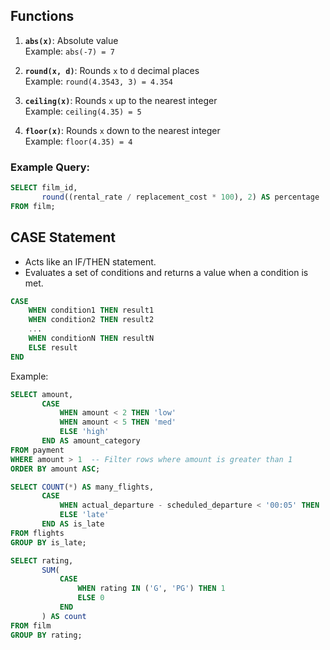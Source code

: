 ## Functions

1. **`abs(x)`**: Absolute value  
   Example: `abs(-7) = 7`  

2. **`round(x, d)`**: Rounds `x` to `d` decimal places  
   Example: `round(4.3543, 3) = 4.354`  

3. **`ceiling(x)`**: Rounds `x` up to the nearest integer  
   Example: `ceiling(4.35) = 5`  

4. **`floor(x)`**: Rounds `x` down to the nearest integer  
   Example: `floor(4.35) = 4`  

### Example Query:
```sql
SELECT film_id, 
       round((rental_rate / replacement_cost * 100), 2) AS percentage
FROM film;
```
## CASE Statement
* Acts like an IF/THEN statement.
* Evaluates a set of conditions and returns a value when a condition is met.
```sql
CASE
    WHEN condition1 THEN result1
    WHEN condition2 THEN result2
    ...
    WHEN conditionN THEN resultN
    ELSE result
END
```
Example:
```sql
SELECT amount,
       CASE
           WHEN amount < 2 THEN 'low'
           WHEN amount < 5 THEN 'med'
           ELSE 'high'
       END AS amount_category
FROM payment
WHERE amount > 1  -- Filter rows where amount is greater than 1
ORDER BY amount ASC;
```
```sql
SELECT COUNT(*) AS many_flights,
       CASE
           WHEN actual_departure - scheduled_departure < '00:05' THEN 'on-time'
           ELSE 'late'
       END AS is_late
FROM flights
GROUP BY is_late;
```
```sql
SELECT rating,
       SUM(
           CASE
               WHEN rating IN ('G', 'PG') THEN 1
               ELSE 0
           END
       ) AS count
FROM film
GROUP BY rating;

```
